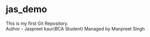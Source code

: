 # jas_demo
This is my first Git Repository.
<br>
Author - Jaspreet kaur(BCA Student) 
Managed by Manpreet Singh
<!-- M  symbol in explorer  - showing that vs code README.md is different file .. and Git README.md is another Different File -->
<!-- M showing Modified - need to commit -->